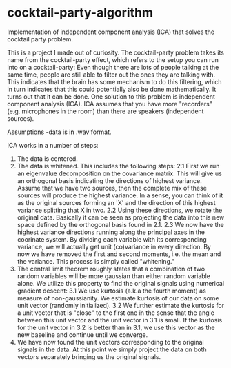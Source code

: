 # cocktail-party-algorithm
Implementation of independent component analysis (ICA) that solves the cocktail party problem.

This is a project I made out of curiosity. 
The cocktail-party problem takes its name from the cocktail-party effect, which refers to the
setup you can run into on a cocktail-party: Even though there are lots of people talking at the
same time, people are still able to filter out the ones they are talking with. This indicates
that the brain has some mechanism to do this filtering, which in turn indicates that this could
potentially also be done mathematically. 
It turns out that it can be done. One solution to this problem is independent component
analysis (ICA). ICA assumes that you have more "recorders" (e.g. microphones in the room) than
there are speakers (independent sources).

Assumptions
-data is in .wav format.

ICA works in a number of steps:
1. The data is centered.
2. The data is whitened. This includes the following steps:
2.1 First we run an eigenvalue decomposition on the covariance matrix. This will give us an
orthogonal basis indicating the directions of highest variance. Assume that we have two sources,
then the complete mix of these sources will produce the highest variance. In a sense, you can
think of it as the original sources forming an 'X' and the direction of this highest variance
splitting that X in two.
2.2 Using these directions, we rotate the original data. Basically it can be seen as projecting
the data into this new space defined by the orthogonal basis found in 2.1. 
2.3 We now have the highest variance directions running along the principal axes in the coorinate
system. By dividing each variable with its corresponding variance, we will actually get unit
(co)variance in every direction. By now we have removed the first and second moments, i.e. the
mean and the variance. This process is simply called "whitening."
3. The central limit theorem roughly states that a combination of two random variables will be
more gaussian than either random variable alone. We utilize this property to find the original
signals using numerical gradient descent:
3.1 We use kurtosis (a.k.a the fourth moment) as measure of non-gaussianity. We estimate kurtosis
of our data on some unit vector (randomly initialized).
3.2 We further estimate the kurtosis for a unit vector that is "close" to the first one in the sense
that the angle between this unit vector and the unit vector in 3.1 is small. If the kurtosis for
the unit vector in 3.2 is better than in 3.1, we use this vector as the new baseline and continue
until we converge.
4. We have now found the unit vectors corresponding to the original signals in the data. At this
point we simply project the data on both vectors separately bringing us the original signals.
